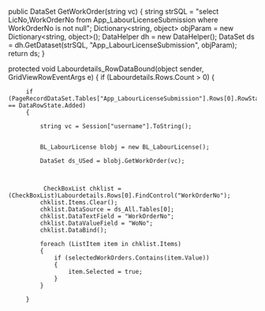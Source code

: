   public DataSet GetWorkOrder(string vc)
  {
      string strSQL = "select LicNo,WorkOrderNo from App_LabourLicenseSubmission where WorkOrderNo is not null";
      Dictionary<string, object> objParam = new Dictionary<string, object>();
      DataHelper dh = new DataHelper();
      DataSet ds = dh.GetDataset(strSQL, "App_LabourLicenseSubmission", objParam);
      return ds;
  }

 
 protected void Labourdetails_RowDataBound(object sender, GridViewRowEventArgs e)
 {
     if (Labourdetails.Rows.Count > 0)
     {

         if (PageRecordDataSet.Tables["App_LabourLicenseSubmission"].Rows[0].RowState == DataRowState.Added)
         {

             string vc = Session["username"].ToString();
            

             BL_LabourLicense blobj = new BL_LabourLicense();

             DataSet ds_USed = blobj.GetWorkOrder(vc);



              CheckBoxList chklist = (CheckBoxList)Labourdetails.Rows[0].FindControl("WorkOrderNo");
             chklist.Items.Clear();
             chklist.DataSource = ds_All.Tables[0];
             chklist.DataTextField = "WorkOrderNo";
             chklist.DataValueField = "WoNo";
             chklist.DataBind();

             foreach (ListItem item in chklist.Items)
             {
                 if (selectedWorkOrders.Contains(item.Value))
                 {
                     item.Selected = true;
                 }
             }

         }
